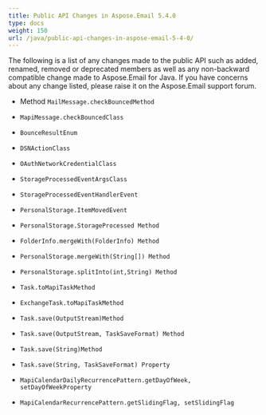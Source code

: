 ```yaml
---
title: Public API Changes in Aspose.Email 5.4.0
type: docs
weight: 150
url: /java/public-api-changes-in-aspose-email-5-4-0/
---
```


The following is a list of any changes made to the public API such as added, renamed, removed or deprecated members as well as any non-backward compatible change made to Aspose.Email for Java. If you have concerns about any change listed, please raise it on the Aspose.Email support forum.

- Method `MailMessage.checkBouncedMethod`
- `MapiMessage.checkBouncedClass`
- `BounceResultEnum`
- `DSNActionClass`

- `OAuthNetworkCredentialClass`

- `StorageProcessedEventArgsClass`
- `StorageProcessedEventHandlerEvent`
- `PersonalStorage.ItemMovedEvent`
- `PersonalStorage.StorageProcessed Method`
- `FolderInfo.mergeWith(FolderInfo) Method`
- `PersonalStorage.mergeWith(String[]) Method`
- `PersonalStorage.splitInto(int,String) Method`

- `Task.toMapiTaskMethod`
- `ExchangeTask.toMapiTaskMethod`
- `Task.save(OutputStream)Method`
- `Task.save(OutputStream, TaskSaveFormat) Method`
- `Task.save(String)Method`
- `Task.save(String, TaskSaveFormat) Property`

- `MapiCalendarDailyRecurrencePattern.getDayOfWeek, setDayOfWeekProperty`
- `MapiCalendarRecurrencePattern.getSlidingFlag, setSlidingFlag`
